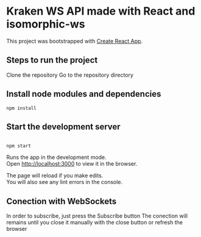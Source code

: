 # Kraken WS API made with React and isomorphic-ws

This project was bootstrapped with [Create React App](https://github.com/facebook/create-react-app).

## Steps to run the project

Clone the repository
Go to the repository directory

## Install node modules and dependencies

```
npm install

```

## Start the development server

```

npm start

```

Runs the app in the development mode.\
Open [http://localhost:3000](http://localhost:3000) to view it in the browser.

The page will reload if you make edits.\
You will also see any lint errors in the console.

## Conection with WebSockets

In order to subscribe, just press the Subscribe button
The conection will remains until you close it manually with the close button or refresh the browser






